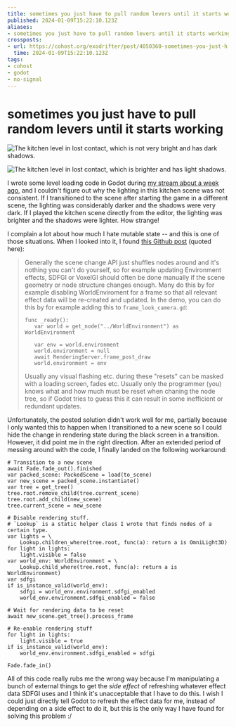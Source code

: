 ```yaml
---
title: sometimes you just have to pull random levers until it starts working
published: 2024-01-09T15:22:10.123Z
aliases:
- sometimes you just have to pull random levers until it starts working
crossposts:
- url: https://cohost.org/exodrifter/post/4050360-sometimes-you-just-h
  time: 2024-01-09T15:22:10.123Z
tags:
- cohost
- godot
- no-signal
---
```


# sometimes you just have to pull random levers until it starts working

<div class="image-grid">

![The kitchen level in lost contact, which is not very bright and has dark shadows.](20240109-dark.png)

![The kitchen level in lost contact, which is brighter and has light shadows.](20240109-normal.png)

</div>

I wrote some level loading code in Godot during [my stream about a week ago](https://vods.exodrifter.space/2024/01/01/1537), and I couldn't figure out why the lighting in this kitchen scene was not consistent. If I transitioned to the scene after starting the game in a different scene, the lighting was considerably darker and the shadows were very dark. If I played the kitchen scene directly from the editor, the lighting was brighter and the shadows were lighter. How strange!

I complain a lot about how much I hate mutable state -- and this is one of those situations. When I looked into it, I found [this Github post](https://github.com/godotengine/godot/issues/85642#issuecomment-1838177612) (quoted here):

> Generally the scene change API just shuffles nodes around and it's nothing you can't do yourself, so for example updating Environment effects, SDFGI or VoxelGI should often be done manually if the scene geometry or node structure changes enough. Many do this by for example disabling WorldEnviroment for a frame so that all relevant effect data will be re-created and updated. In the demo, you can do this by for example adding this to `frame_look_camera.gd`:
>
>```gdscript
>func _ready():
>    var world = get_node("../WorldEnvironment") as WorldEnvironment
>
>    var env = world.environment
>    world.environment = null
>    await RenderingServer.frame_post_draw
>    world.environment = env
>```
>
>Usually any visual flashing etc. during these "resets" can be masked with a loading screen, fades etc. Usually only the programmer (you) knows what and how much must be reset when chaning the node tree, so if Godot tries to guess this it can result in some inefficient or redundant updates.

Unfortunately, the posted solution didn't work well for me, partially because I only wanted this to happen when I transitioned to a new scene so I could hide the change in rendering state during the black screen in a transition.  However, it did point me in the right direction. After an extended period of messing around with the code, I finally landed on the following workaround:

```gdscript
# Transition to a new scene
await Fade.fade_out().finished
var packed_scene: PackedScene = load(to_scene)
var new_scene = packed_scene.instantiate()
var tree = get_tree()
tree.root.remove_child(tree.current_scene)
tree.root.add_child(new_scene)
tree.current_scene = new_scene

# Disable rendering stuff.
# `Lookup` is a static helper class I wrote that finds nodes of a certain type.
var lights = \
	Lookup.children_where(tree.root, func(a): return a is OmniLight3D)
for light in lights:
	light.visible = false
var world_env: WorldEnvironment = \
	Lookup.child_where(tree.root, func(a): return a is WorldEnvironment)
var sdfgi
if is_instance_valid(world_env):
	sdfgi = world_env.environment.sdfgi_enabled
	world_env.environment.sdfgi_enabled = false

# Wait for rendering data to be reset
await new_scene.get_tree().process_frame

# Re-enable rendering stuff
for light in lights:
	light.visible = true
if is_instance_valid(world_env):
	world_env.environment.sdfgi_enabled = sdfgi

Fade.fade_in()
```

All of this code really rubs me the wrong way because I'm manipulating a bunch of external things to get the _side effect_ of refreshing whatever effect data SDFGI uses and I think it's unacceptable that I have to do this. I wish I could just directly tell Godot to refresh the effect data for me, instead of depending on a side effect to do it, but this is the only way I have found for solving this problem :/

